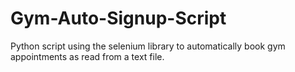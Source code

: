 # Gym-Auto-Signup-Script
Python script using the selenium library to automatically book gym appointments as read from a text file.
